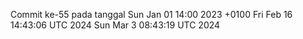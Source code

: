 Commit ke-55 pada tanggal Sun Jan 01 14:00 2023 +0100
Fri Feb 16 14:43:06 UTC 2024
Sun Mar  3 08:43:19 UTC 2024

